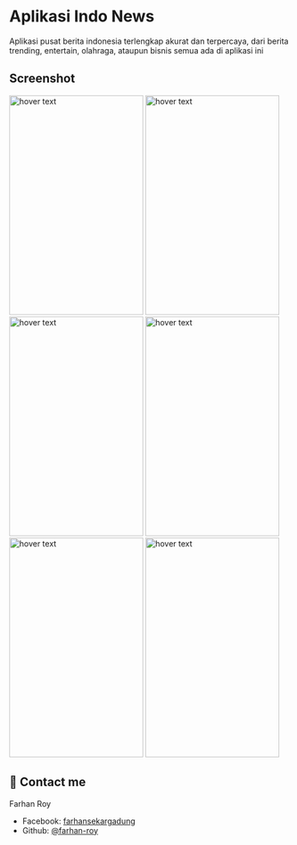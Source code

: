 # Aplikasi Indo News
Aplikasi pusat berita indonesia terlengkap akurat dan terpercaya, dari berita trending, entertain, olahraga, ataupun bisnis semua ada di aplikasi ini

## Screenshot
<p>
  <tr>
  <td>
    <img src="https://github.com/farhanroy/indo_news/blob/master/screenshot/Screenshot_2020-06-11-20-14-56.png" width="240" height="394"  title="hover text"> 
  </td>
    <td>
    <img src="https://github.com/farhanroy/indo_news/blob/master/screenshot/Screenshot_2020-06-11-20-14-23.png" width="240" height="394"  title="hover text"> 
  </td>
    <td>
    <img src="https://github.com/farhanroy/indo_news/blob/master/screenshot/Screenshot_2020-06-11-20-14-08.png" width="240" height="394"  title="hover text"> 
  </td>
    <td>
    <img src="https://github.com/farhanroy/indo_news/blob/master/screenshot/Screenshot_2020-06-11-20-14-16.png" width="240" height="394"  title="hover text"> 
  </td>
    <td>
    <img src="https://github.com/farhanroy/indo_news/blob/master/screenshot/Screenshot_2020-06-11-20-13-13.png" width="240" height="394"  title="hover text"> 
  </td>
    <td>
    <img src="https://github.com/farhanroy/indo_news/blob/master/screenshot/Screenshot_2020-06-11-20-14-36.png" width="240" height="394"  title="hover text"> 
  </td>
</tr>
</p>

## 👤 Contact me

Farhan Roy 
  - Facebook: [farhansekargadung](https://web.facebook.com/farhansekargadung)
  - Github: [@farhan-roy](https://github.com/farhanroy)
